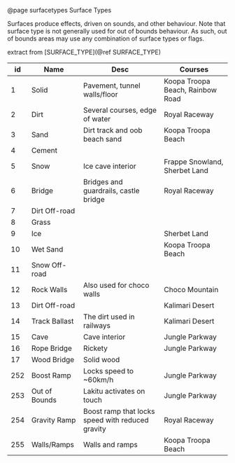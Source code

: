 @page surfacetypes Surface Types

Surfaces produce effects, driven on sounds, and other behaviour. Note that surface type is not generally used for out of bounds behaviour. As such, out of bounds areas may use any combination of surface types or flags.

extract from [SURFACE_TYPE](@ref SURFACE_TYPE)

| id | Name | Desc | Courses |
|---|---|---|---|
| 1 | Solid | Pavement, tunnel walls/floor | Koopa Troopa Beach, Rainbow Road |
| 2 | Dirt | Several courses, edge of water | Royal Raceway |
| 3 | Sand | Dirt track and oob beach sand | Koopa Troopa Beach |
| 4 | Cement | | |
| 5 | Snow | Ice cave interior | Frappe Snowland, Sherbet Land |
| 6 | Bridge | Bridges and guardrails, castle bridge | Royal Raceway |
| 7 | Dirt Off-road | | |
| 8 | Grass | | |
| 9 | Ice | | Sherbet Land |
| 10 | Wet Sand | | Koopa Troopa Beach |
| 11 | Snow Off-road | | | 
| 12 | Rock Walls | Also used for choco walls | Choco Mountain |
| 13 | Dirt Off-road | | Kalimari Desert |
| 14 | Track Ballast | The dirt used in railways | Kalimari Desert |
| 15 | Cave | Cave interior | Jungle Parkway |
| 16 | Rope Bridge | Rickety | Jungle Parkway |
| 17 | Wood Bridge | Solid wood | |
| 252 | Boost Ramp | Locks speed to ~60km/h | Jungle Parkway |
| 253 | Out of Bounds | Lakitu activates on touch | Jungle Parkway |
| 254 | Gravity Ramp | Boost ramp that locks speed with reduced gravity | Royal Raceway | 
| 255 | Walls/Ramps | Walls and ramps | Koopa Troopa Beach |  

